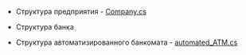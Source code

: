 

- Структура предприятия - [Company.cs](https://github.com/dmtmlv/-11-1/blob/main/C%23/LAB2/Company.cs)

- Структура банка

- Структура автоматизированного банкомата - [automated_ATM.cs](https://github.com/dmtmlv/-11-1/blob/main/C%23/LAB2/automated_ATM.cs)
